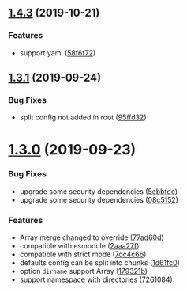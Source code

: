 ## [1.4.3](https://github.com/somewind/config-json5/compare/v1.3.3...v1.4.3) (2019-10-21)


### Features

* support yaml ([58f6f72](https://github.com/somewind/config-json5/commit/58f6f72))



## [1.3.1](https://github.com/somewind/config-json5/compare/v1.3.0...v1.3.1) (2019-09-24)


### Bug Fixes

* split config not added in root ([95ffd32](https://github.com/somewind/config-json5/commit/95ffd32))



# [1.3.0](https://github.com/somewind/config-json5/compare/2aaa27f...v1.3.0) (2019-09-23)


### Bug Fixes

* upgrade some security dependencies ([5ebbfdc](https://github.com/somewind/config-json5/commit/5ebbfdc))
* upgrade some security dependencies ([08c5152](https://github.com/somewind/config-json5/commit/08c5152))


### Features

* Array merge changed to override ([77ad60d](https://github.com/somewind/config-json5/commit/77ad60d))
* compatible with esmodule ([2aaa27f](https://github.com/somewind/config-json5/commit/2aaa27f))
* compatible with strict mode ([7dc4c66](https://github.com/somewind/config-json5/commit/7dc4c66))
* defaults config can be split into chunks ([1d61fc0](https://github.com/somewind/config-json5/commit/1d61fc0))
* option `dirname` support Array ([179321b](https://github.com/somewind/config-json5/commit/179321b))
* support namespace with directories ([7261084](https://github.com/somewind/config-json5/commit/7261084))



